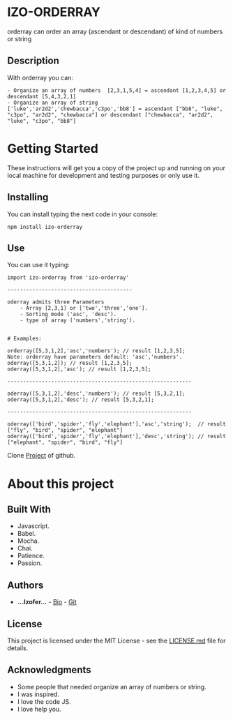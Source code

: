 # IZO-ORDERRAY

orderray can order an array (ascendant or descendant) of kind of numbers or string

## Description

With orderray you can:
	
	- Organize an array of numbers  [2,3,1,5,4] = ascendant [1,2,3,4,5] or descendant [5,4,3,2,1]
	- Organize an array of string   ['luke','ar2d2','chewbacca','c3po','bb8'] = ascendant ["bb8", "luke", "c3po", "ar2d2", "chewbacca"] or descendant ["chewbacca", "ar2d2", "luke", "c3po", "bb8"]

# Getting Started

These instructions will get you a copy of the project up and running on your local machine for development and testing purposes or only use it. 

## Installing

You can install typing the next code in your console:

```
npm install izo-orderray
```

## Use

You can use it typing:

```
import izo-orderray from 'izo-orderray'

----------------------------------------

oderray admits three Parameters
	- Array [2,3,1] or ['two','three','one'].
	- Sorting mode ('asc', 'desc').
	- type of array ('numbers','string').


# Examples:

orderray([5,3,1,2],'asc','numbers'); // result [1,2,3,5];
Note: orderray have parameters default: 'asc','numbers'.
oderray([5,3,1,2]); // result [1,2,3,5];
oderray([5,3,1,2],'asc'); // result [1,2,3,5];

-----------------------------------------------------------

oderray([5,3,1,2],'desc','numbers'); // result [5,3,2,1];
oderray([5,3,1,2],'desc'); // result [5,3,2,1];

-----------------------------------------------------------

oderray(['bird','spider','fly','elephant'],'asc','string');  // result ["fly", "bird", "spider", "elephant"]
oderray(['bird','spider','fly','elephant'],'desc','string'); // result ["elephant", "spider", "bird", "fly"]

```
Clone [Project](https://github.com/izofer/izo-orderray) of github.

# About this project

## Built With

* Javascript.
* Babel.
* Mocha.
* Chai.
* Patience.
* Passion.

## Authors

*  **...Izofer...** - [Bio](http://izofer.globso.co) - [Git](https://github.com/izofer)

## License

This project is licensed under the MIT License - see the [LICENSE.md](https://github.com/izofer/izo-orderray/LICENSE) file for details.

## Acknowledgments

* Some people that needed organize an array of numbers or string.
* I was inspired.
* I love the code JS.
* I love help you.